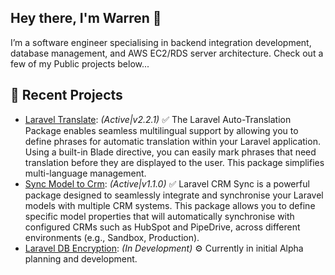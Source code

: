 ## Hey there, I'm Warren 👋

I’m a software engineer specialising in backend integration development, database management, and AWS EC2/RDS server architecture. Check out a few of my Public projects below...

## 🚀 Recent Projects

- [Laravel Translate](https://github.com/wazzac/domTranslate): _(Active|v2.2.1)_ ✅ The Laravel Auto-Translation Package enables seamless multilingual support by allowing you to define phrases for automatic translation within your Laravel application. Using a built-in Blade directive, you can easily mark phrases that need translation before they are displayed to the user. This package simplifies multi-language management.
- [Sync Model to Crm](https://github.com/wazzac/sync-model-to-crm): _(Active|v1.1.0)_ ✅ Laravel CRM Sync is a powerful package designed to seamlessly integrate and synchronise your Laravel models with multiple CRM systems. This package allows you to define specific model properties that will automatically synchronise with configured CRMs such as HubSpot and PipeDrive, across different environments (e.g., Sandbox, Production).
- [Laravel DB Encryption](https://github.com/wazzac/laravel-db-encryption): _(In Development)_ ⚙️ Currently in initial Alpha planning and development.
